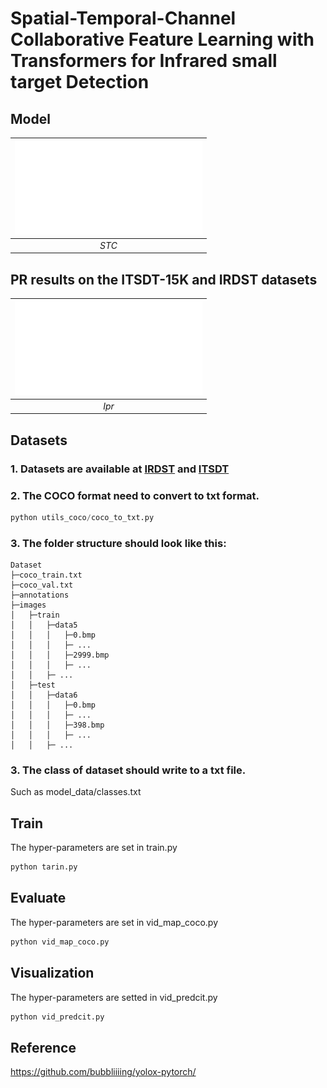 # Spatial-Temporal-Channel Collaborative Feature Learning with Transformers for Infrared small target Detection

## Model
|![STC](./FIG/model.pdf)|
|:--:|
|*STC*|

## PR results on the ITSDT-15K and IRDST datasets


| ![pr](./Fig/PR.pdf) |
|:--:|
| *Ipr* |


## Datasets
### 1. Datasets are available at [IRDST](https://xzbai.buaa.edu.cn/datasets.html) and [ITSDT](https://www.scidb.cn/en/detail?dataSetId=de971a1898774dc5921b68793817916e&dataSetType=journal)

### 2. The COCO format need to convert to txt format.
``` python 
python utils_coco/coco_to_txt.py
```
### 3. The folder structure should look like this:
```
Dataset
├─coco_train.txt
├─coco_val.txt
├─annotations
├─images
│   ├─train
│   │   ├─data5
│   │   │   ├─0.bmp
│   │   │   ├─ ...
│   │   │   ├─2999.bmp
│   │   │   ├─ ...
│   │   ├─ ...
│   ├─test
│   │   ├─data6
│   │   │   ├─0.bmp
│   │   │   ├─ ...
│   │   │   ├─398.bmp
│   │   │   ├─ ...
│   │   ├─ ...
```
### 3. The class of dataset should write to a txt file. 
Such as model_data/classes.txt

## Train
The hyper-parameters are set in train.py
```python 
python tarin.py
```

## Evaluate
The hyper-parameters are set in vid_map_coco.py
```python 
python vid_map_coco.py
```

## Visualization
The hyper-parameters are setted in vid_predcit.py
```python 
python vid_predcit.py
```

## Reference
https://github.com/bubbliiiing/yolox-pytorch/
